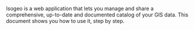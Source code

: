 Isogeo is a web application that lets you manage and share a comprehensive, up-to-date and documented catalog of your GIS data. 
This document shows you how to use it, step by step.
